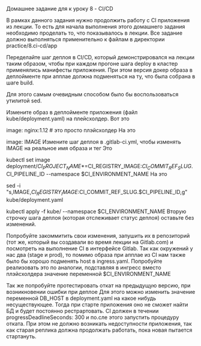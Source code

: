 Домашнее задание для к уроку 8 - CI/CD

В рамках данного задания нужно продолжить работу с CI приложения из лекции. То есть для начала выполнения этого домашнего задания необходимо проделать то, что показывалось в лекции. Все задание должно выполняться применительно к файлам в директории practice/8.ci-cd/app

Переделайте шаг деплоя в CI/CD, который демонстрировался на лекции таким образом, чтобы при каждом прогоне шага deploy в кластер применялись манифесты приложения. При этом версия докер образа в деплойменте при апплае должна подменяться на ту, что была собрана в шаге build.

Для этого самым очевидным способом было бы воспользоваться утилитой sed.

Измените образ в деплойменте приложения (файл kube/deployment.yaml) на плейсхолдер.
Вот это

image: nginx:1.12 # это просто плэйсхолдер
На это

image: IMAGE
Измените шаг деплоя в .gitlab-ci.yml, чтобы изменять IMAGE на реальное имя образа и тег
Это

kubectl set image deployment/$CI_PROJECT_NAME *=$CI_REGISTRY_IMAGE:$CI_COMMIT_REF_SLUG.$CI_PIPELINE_ID --namespace $CI_ENVIRONMENT_NAME
На это

sed -i "s,IMAGE,$CI_REGISTRY_IMAGE:$CI_COMMIT_REF_SLUG.$CI_PIPELINE_ID,g" kube/deployment.yaml

kubectl apply -f kube/ --namespace $CI_ENVIRONMENT_NAME
Вторую строчку шага деплоя (которая отслеживает статус деплоя) оставьте без изменений.

Попробуйте закоммитить свои изменения, запушить их в репозиторий (тот же, который вы создавали во время лекции на Gitlab.com) и посмотреть на выполнение CI в интерфейсе Gitlab.
Так как окружений у нас два (stage и prod), то помимо образа при апплае из CI нам также было бы хорошо подменять host в ingress.yaml. Попробуйте реализовать это по аналогии, подставляя в ингресс вместо плэйсхолдера значение переменной $CI_ENVIRONMENT_NAME

Так же попробуйте протестировать откат на предыдущую версию, при возникновении ошибки при деплое
Для этого можно изменить значение переменной DB_HOST в deployment.yaml на какое нибудь несуществующее. Тогда при старте приложения оно не сможет найти БД и будет постоянно рестрартовать. CI должен в течении progressDeadlineSeconds: 300 и по.сле этого запустить процедуру отката. При этом не должно возникать недоступности приложения, так как старая реплика должна продолжать работать, пока новая пытается стартануть.